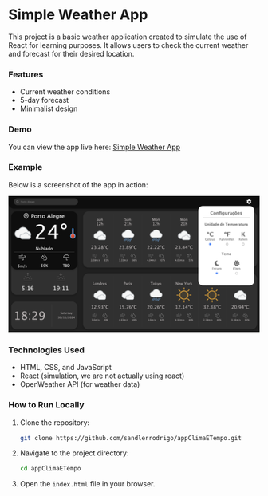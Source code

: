 
# Simple Weather App

This project is a basic weather application created to simulate the use of React for learning purposes. It allows users to check the current weather and forecast for their desired location.

### Features
- Current weather conditions
- 5-day forecast
- Minimalist design

### Demo
You can view the app live here: [Simple Weather App](https://sandlerrodrigo.github.io/appClimaETempo/)

### Example
Below is a screenshot of the app in action:

![Example of the Weather App](images/exampleweatherapp.png)

### Technologies Used
- HTML, CSS, and JavaScript
- React (simulation, we are not actually using react)
- OpenWeather API (for weather data)

### How to Run Locally
1. Clone the repository:
   ```bash
   git clone https://github.com/sandlerrodrigo/appClimaETempo.git
   ```
2. Navigate to the project directory:
   ```bash
   cd appClimaETempo
   ```
3. Open the `index.html` file in your browser.
